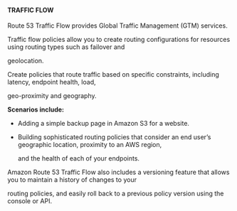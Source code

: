 #### TRAFFIC FLOW


Route 53 Traffic Flow provides Global Traffic Management (GTM) services.


Traffic flow policies allow you to create routing configurations for resources using routing types such as failover and

geolocation.


Create policies that route traffic based on specific constraints, including latency, endpoint health, load,

geo-proximity and geography.


**Scenarios include:**


- Adding a simple backup page in Amazon S3 for a website.

- Building sophisticated routing policies that consider an end user’s geographic location, proximity to an AWS region,

  and the health of each of your endpoints.


Amazon Route 53 Traffic Flow also includes a versioning feature that allows you to maintain a history of changes to your

routing policies, and easily roll back to a previous policy version using the console or API.

